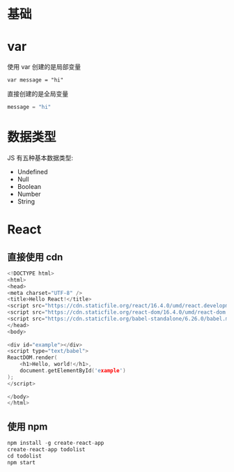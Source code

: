 # 基础

# var
使用 var 创建的是局部变量
```
var message = "hi"
```
直接创建的是全局变量
```C++
message = "hi"
```

# 数据类型

JS 有五种基本数据类型:
* Undefined
* Null
* Boolean
* Number
* String



# React

## 直接使用 cdn

```C++
<!DOCTYPE html>
<html>
<head>
<meta charset="UTF-8" />
<title>Hello React!</title>
<script src="https://cdn.staticfile.org/react/16.4.0/umd/react.development.js"></script>
<script src="https://cdn.staticfile.org/react-dom/16.4.0/umd/react-dom.development.js"></script>
<script src="https://cdn.staticfile.org/babel-standalone/6.26.0/babel.min.js"></script>
</head>
<body>
 
<div id="example"></div>
<script type="text/babel">
ReactDOM.render(
    <h1>Hello, world!</h1>,
    document.getElementById('example')
);
</script>
 
</body>
</html>
```

## 使用 npm
```C++
npm install -g create-react-app  
create-react-app todolist 
cd todolist
npm start  
```